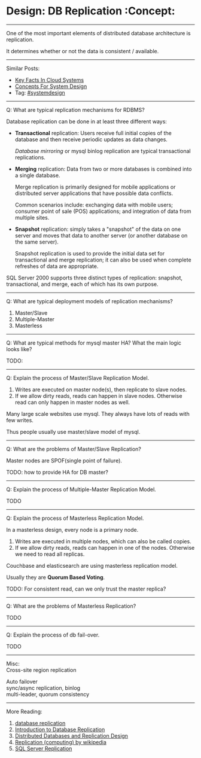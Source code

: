 # Design: DB Replication     :Concept:


---

One of the most important elements of distributed database architecture is replication.  

It determines whether or not the data is consistent / available.  

---

Similar Posts:  
-   [Key Facts In Cloud Systems](https://brain.dennyzhang.com/design-key-facts)
-   [Concepts For System Design](https://brain.dennyzhang.com/design-concept)
-   Tag: [#systemdesign](https://brain.dennyzhang.com/tag/systemdesign)

---

Q: What are typical replication mechanisms for RDBMS?  

Database replication can be done in at least three different ways:  
-   **Transactional** replication: Users receive full initial copies of the database and then receive periodic updates as data changes.

    *Database mirroring* or mysql binlog replication are typical transactional replications.

-   **Merging** replication: Data from two or more databases is combined into a single database.

    Merge replication is primarily designed for mobile applications or distributed server applications that have possible data conflicts. 
    
    Common scenarios include: exchanging data with mobile users; consumer point of sale (POS) applications; and integration of data from multiple sites.

-   **Snapshot** replication: simply takes a "snapshot" of the data on one server and moves that data to another server (or another database on the same server).

    Snapshot replication is used to provide the initial data set for transactional and merge replication; it can also be used when complete refreshes of data are appropriate.

SQL Server 2000 supports three distinct types of replication: snapshot, transactional, and merge, each of which has its own purpose.  

---

Q: What are typical deployment models of replication mechanisms?  
1.  Master/Slave
2.  Multiple-Master
3.  Masterless

---

Q: What are typical methods for mysql master HA? What the main logic looks like?  

TODO:  

---

Q: Explain the process of Master/Slave Replication Model.  

1.  Writes are executed on master node(s), then replicate to slave nodes.
2.  If we allow dirty reads, reads can happen in slave nodes. Otherwise read can only happen in master nodes as well.

Many large scale websites use mysql. They always have lots of reads with few writes.  

Thus people usually use master/slave model of mysql.  

---

Q: What are the problems of Master/Slave Replication?  

Master nodes are SPOF(single point of failure).  

TODO: how to provide HA for DB master?  

---

Q: Explain the process of Multiple-Master Replication Model.  

TODO  

---

Q: Explain the process of Masterless Replication Model.  

In a masterless design, every node is a primary node.  
1.  Writes are executed in multiple nodes, which can also be called copies.
2.  If we allow dirty reads, reads can happen in one of the nodes. Otherwise we need to read all replicas.

Couchbase and elasticsearch are using masterless replication model.  

Usually they are **Quorum Based Voting**.  

TODO: For consistent read, can we only trust the master replica?  

---

Q: What are the problems of Masterless Replication?  

TODO  

---

Q: Explain the process of db fail-over.  

TODO  

---

Misc:  
Cross-site region replication  

Auto failover  
sync/async replication, binlog  
multi-leader, quorum consistency  

---

More Reading:  
1.  [database replication](http://searchsqlserver.techtarget.com/definition/database-replication)
2.  [Introduction to Database Replication](http://www.informit.com/articles/article.aspx?p=169612&seqNum=2)
3.  [Distributed Databases and Replication Design](https://blog.couchbase.com/distributed-databases-and-replication-design/)
4.  [Replication (computing) by wikipedia](https://en.wikipedia.org/wiki/Replication_(computing))
5.  [SQL Server Replication](https://docs.microsoft.com/en-us/sql/relational-databases/replication/sql-server-replication)